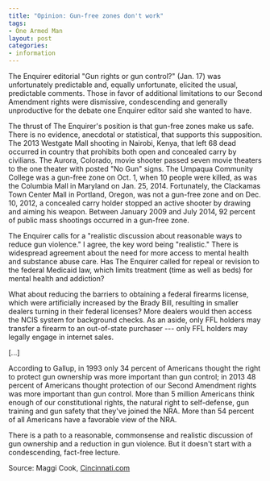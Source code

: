 ```yaml
---
title: "Opinion: Gun-free zones don't work"
tags:
- One Armed Man
layout: post
categories:
- information
---
```


The Enquirer editorial "Gun rights or gun control?" (Jan. 17) was unfortunately predictable and, equally unfortunate, elicited the usual, predictable comments. Those in favor of additional limitations to our Second Amendment rights were dismissive, condescending and generally unproductive for the debate one Enquirer editor said she wanted to have.

The thrust of The Enquirer's position is that gun-free zones make us safe. There is no evidence, anecdotal or statistical, that supports this supposition. The 2013 Westgate Mall shooting in Nairobi, Kenya, that left 68 dead occurred in country that prohibits both open and concealed carry by civilians. The Aurora, Colorado, movie shooter passed seven movie theaters to the one theater with posted "No Gun" signs. The Umpaqua Community College was a gun-free zone on Oct. 1, when 10 people were killed, as was the Columbia Mall in Maryland on Jan. 25, 2014. Fortunately, the Clackamas Town Center Mall in Portland, Oregon, was not a gun-free zone and on Dec. 10, 2012, a concealed carry holder stopped an active shooter by drawing and aiming his weapon. Between January 2009 and July 2014, 92 percent of public mass shootings occurred in a gun-free zone.

The Enquirer calls for a "realistic discussion about reasonable ways to reduce gun violence." I agree, the key word being "realistic." There is widespread agreement about the need for more access to mental health and substance abuse care. Has The Enquirer called for repeal or revision to the federal Medicaid law, which limits treatment (time as well as beds) for mental health and addiction?

What about reducing the barriers to obtaining a federal firearms license, which were artificially increased by the Brady Bill, resulting in smaller dealers turning in their federal licenses? More dealers would then access the NCIS system for background checks. As an aside, only FFL holders may transfer a firearm to an out-of-state purchaser --- only FFL holders may legally engage in internet sales.

\[...\]

According to Gallup, in 1993 only 34 percent of Americans thought the right to protect gun ownership was more important than gun control; in 2013 48 percent of Americans thought protection of our Second Amendment rights was more important than gun control. More than 5 million Americans think enough of our constitutional rights, the natural right to self-defense, gun training and gun safety that they've joined the NRA. More than 54 percent of all Americans have a favorable view of the NRA.

There is a path to a reasonable, commonsense and realistic discussion of gun ownership and a reduction in gun violence. But it doesn't start with a condescending, fact-free lecture.

Source: Maggi Cook, [Cincinnati.com](https://www.cincinnati.com/story/opinion/contributors/2016/01/24/opinion-gun-free-zones-work/79284908/)
